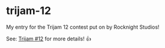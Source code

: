 # trijam-12
My entry for the Trijam 12 contest put on by Rocknight Studios!

See: [Trijam #12](https://itch.io/jam/trijam-12) for more details! :+1:
